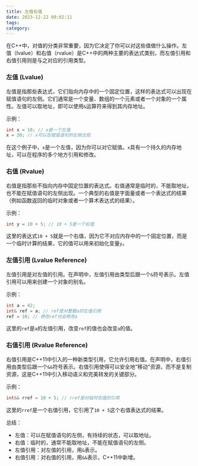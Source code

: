 ```yaml
---
title: 左值右值
date: 2023-12-22 00:02:11
tags:
category:
---
```


在C++中，对值的分类非常重要，因为它决定了你可以对这些值做什么操作。左值（lvalue）和右值（rvalue）是C++中的两种主要的表达式类别，而左值引用和右值引用则是与之对应的引用类型。

### 左值 (Lvalue)

左值是指那些表达式，它们指向内存中的一个固定位置，这样的表达式可以出现在赋值语句的左侧。它们通常是一个变量、数组的一个元素或者一个对象的一个属性。左值可以取地址，即可以使用`&`运算符来得到其内存地址。

示例：

```c++
int x = 10; // x是一个左值
x = 20; // x可以在赋值语句的左侧出现
```

在这个例子中，`x`是一个左值，因为你可以对它赋值。`x`具有一个持久的内存地址，可以在程序的多个地方引用和修改。

### 右值 (Rvalue)

右值是指那些不指向内存中固定位置的表达式。右值通常是临时的，不能取地址，也不能在赋值语句的左侧出现。一个典型的右值是字面量或者一个表达式的结果（例如函数返回的临时对象或者一个算术表达式的结果）。

示例：

```c++
int y = 10 + 5; // 10 + 5是一个右值
```

这里的表达式`10 + 5`就是一个右值，因为它不对应内存中的一个固定位置，而是一个临时计算的结果，它的值可以用来初始化变量`y`。

### 左值引用 (Lvalue Reference)

左值引用是对左值的引用。在声明中，左值引用由类型后跟一个`&`符号表示。左值引用可以用来创建一个对象的别名。

示例：

```c++
int a = 42;
int& ref = a; // ref是对整数a的左值引用
ref = 10; // 修改ref也会修改a
```

这里的`ref`是`a`的左值引用，改变`ref`的值也会改变`a`的值。

### 右值引用 (Rvalue Reference)

右值引用是C++11中引入的一种新类型引用，它允许引用右值。在声明中，右值引用由类型后跟一个`&&`符号表示。右值引用使得可以安全地“移动”资源，而不是复制资源，这是C++11中引入移动语义和完美转发的关键部分。

示例：

```c++
int&& rref = 10 + 5; // rref是对临时右值的引用
```

这里的`rref`是一个右值引用，它引用了`10 + 5`这个右值表达式的结果。

总结：

- 左值：可以在赋值语句的左侧，有持续的状态，可以取地址。
- 右值：临时的，通常不能取地址，不能在赋值语句的左侧。
- 左值引用：对左值的引用，用`&`表示。
- 右值引用：对右值的引用，用`&&`表示，C++11中新增。
